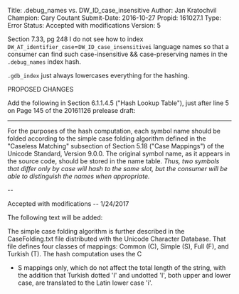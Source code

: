 Title:       .debug_names vs. DW_ID_case_insensitive
Author:      Jan Kratochvil
Champion:    Cary Coutant
Submit-Date: 2016-10-27
Propid:      161027.1
Type:        Error
Status:      Accepted with modifications
Version:     5

Section 7.33, pg 248
I do not see how to index `DW_AT_identifier_case`=`DW_ID_case_insensitivei`
language names so that a consumer can find such case-insensitive &&
case-preserving names in the `.debug_names` index hash.

`.gdb_index` just always lowercases everything for the hashing.


PROPOSED CHANGES

Add the following in Section 6.1.1.4.5 ("Hash Lookup Table"), just
after line 5 on Page 145 of the 20161126 prelease draft:

-------------
For the purposes of the hash computation, each symbol name should be
folded according to the simple case folding algorithm defined in the
"Caseless Matching" subsection of Section 5.18 ("Case Mappings") of
the Unicode Standard, Version 9.0.0. The original symbol name, as it
appears in the source code, should be stored in the name table.
*Thus, two symbols that differ only by case will hash to
the same slot, but the consumer will be able to distinguish the names
when appropriate.*

--

Accepted with modifications -- 1/24/2017

The following text will be added:

The simple case folding algorithm is further described
in the CaseFolding.txt file distributed with the Unicode Character
Database. That file defines four classes of mappings: Common (C),
Simple (S), Full (F), and Turkish (T). The hash computation uses the C
+ S mappings only, which do not affect the total length of the
string, with the addition that Turkish dotted 'I' and undotted 'I', both
upper and lower case, are translated to the Latin lower case 'i'.
